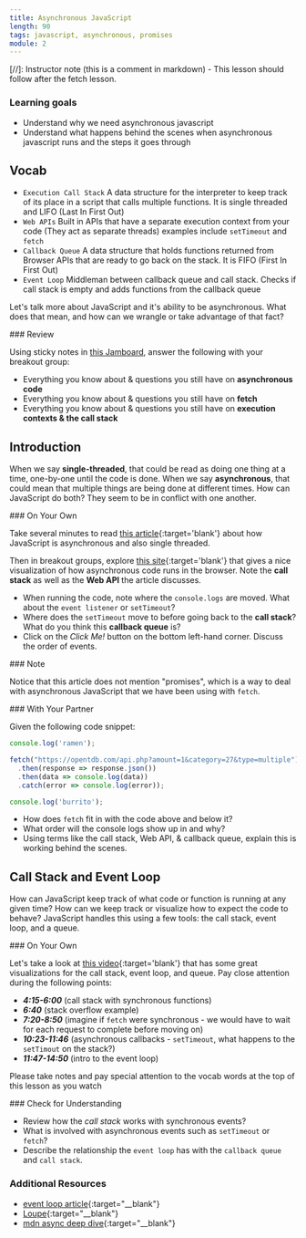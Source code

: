 ```yaml
---
title: Asynchronous JavaScript
length: 90
tags: javascript, asynchronous, promises
module: 2
---
```


[//]: Instructor note (this is a comment in markdown) - This lesson should follow after the fetch lesson.

### Learning goals
* Understand why we need asynchronous javascript
* Understand what happens behind the scenes when asynchronous javascript runs and the steps it goes through

## Vocab

- `Execution Call Stack` A data structure for the interpreter to keep track of its place in a script that calls multiple functions. It is single threaded and LIFO (Last In First Out)
- `Web APIs` Built in APIs that have a separate execution context from your code (They act as separate threads) examples include `setTimeout` and `fetch`
- `Callback Queue` A data structure that holds functions returned from Browser APIs that are ready to go back on the stack. It is FIFO (First In First Out)
- `Event Loop` Middleman between callback queue and call stack. Checks if call stack is empty and adds functions from the callback queue

Let's talk more about JavaScript and it's ability to be asynchronous. What does that mean, and how can we wrangle or take advantage of that fact?

<section class="call-to-action">
### Review

Using sticky notes in [this Jamboard](https://jamboard.google.com/d/1xtmrE1B76eE5HRNdyBmtJ1ThvyiDx3HePa6Mrhn0VFY/edit?usp=sharing), answer the following with your breakout group:
- Everything you know about & questions you still have on **asynchronous code**
- Everything you know about & questions you still have on **fetch**
- Everything you know about & questions you still have on **execution contexts & the call stack**
</section>

## Introduction

When we say **single-threaded**, that could be read as doing one thing at a time, one-by-one until the code is done. When we say **asynchronous**, that could mean that multiple things are being done at different times. How can JavaScript do both? They seem to be in conflict with one another.

<section class="call-to-action">
### On Your Own

Take several minutes to read [this article](https://dev.to/steelvoltage/if-javascript-is-single-threaded-how-is-it-asynchronous-56gd){:target='blank'} about how JavaScript is asynchronous and also single threaded.

Then in breakout groups, explore [this site](http://latentflip.com/loupe){:target='blank'} that gives a nice visualization of how asynchronous code runs in the browser.  Note the **call stack**  as well as the **Web API** the article discusses.

* When running the code, note where the `console.logs` are moved.  What about the `event listener` or `setTimeout`?
* Where does the `setTimeout` move to before going back to the **call stack**?  What do you think this **callback queue** is?
* Click on the *Click Me!* button on the bottom left-hand corner.  Discuss the order of events.
</section>

<section class="note">
### Note

Notice that this article does not mention "promises", which is a way to deal with asynchronous JavaScript that we have been using with `fetch`.
</section>

<section class="call-to-action">
### With Your Partner

Given the following code snippet:
```javascript
console.log('ramen');

fetch("https://opentdb.com/api.php?amount=1&category=27&type=multiple")
  .then(response => response.json())
  .then(data => console.log(data))
  .catch(error => console.log(error));

console.log('burrito');
```

* How does `fetch` fit in with the code above and below it?
* What order will the console logs show up in and why?
* Using terms like the call stack, Web API, & callback queue, explain this is working behind the scenes.
</section>


## Call Stack and Event Loop

How can JavaScript keep track of what code or function is running at any given time? How can we keep track or visualize how to expect the code to behave? JavaScript handles this using a few tools: the call stack, event loop, and a queue.

<section class="call-to-action">
### On Your Own

Let's take a look at [this video](https://www.youtube.com/watch?v=8aGhZQkoFbQ){:target='blank'} that has some great visualizations for the call stack, event loop, and queue. Pay close attention during the following points:

* ***4:15-6:00*** (call stack with synchronous functions)
* ***6:40*** (stack overflow example)
* ***7:20-8:50*** (imagine if `fetch` were synchronous - we would have to wait for each request to complete before moving on)
* ***10:23-11:46*** (asynchronous callbacks - `setTimeout`, what happens to the `setTimout` on the stack?)
* ***11:47-14:50*** (intro to the event loop)

Please take notes and pay special attention to the vocab words at the top of this lesson as you watch
</section>

<section class="checks-for-understanding">
### Check for Understanding

* Review how the *call stack* works with synchronous events?
* What is involved with asynchronous events such as `setTimeout` or `fetch`?
* Describe the relationship the `event loop` has with the `callback queue` and `call stack`.
</section>

### Additional Resources
* [event loop article](https://www.educative.io/edpresso/what-is-an-event-loop-in-javascript){:target="\__blank"}
* [Loupe](http://latentflip.com/loupe){:target="\__blank"}
* [mdn async deep dive](https://developer.mozilla.org/en-US/docs/Learn/JavaScript/Asynchronous){:target="\__blank"}
